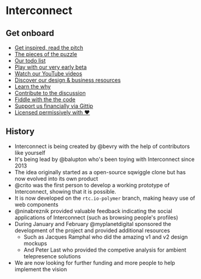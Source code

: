 # Interconnect

## Get onboard

- [Get inspired, read the pitch](https://docs.google.com/document/d/17VwfUoiK8Ew3Ej3chOynZMM1s88xbMzQYnAVaJmUwrY/edit?usp=sharing)
- [The pieces of the puzzle](http://www.gliffy.com/go/publish/image/5639405/L.png)
- [Our todo list](https://workflowy.com/shared/71af366a-5f95-5fce-dea3-9240a0f4b0a2/)
- [Play with our very early beta](http://app.interconnect.io/)
- [Watch our YouTube videos](https://www.youtube.com/playlist?list=PLYVl5EnzwqsTF859kXLwI1E4c6KOFnEJ9)
- [Discover our design & business resources](https://drive.google.com/folderview?id=0B6MqiLy7C3PhNE9ha1FYVjU1d2c&usp=sharing)
- [Learn the why](https://github.com/bevry/interconnect/issues/14)
- [Contribute to the discussion](https://github.com/bevry/interconnect/issues)
- [Fiddle with the the code](https://github.com/bevry/interconnect/branches)
- [Support us financially via Gittip](https://www.gittip.com/Interconnect/)
- [Licensed permissively with ❤](https://github.com/bevry/interconnect/blob/master/LICENSE.md)

## History

- Interconnect is being created by @bevry with the help of contributors like yourself
- It's being lead by @balupton who's been toying with Interconnect since 2013
- The idea originally started as a open-source sqwiggle clone but has now evolved into its own product
- @crito was the first person to develop a working prototype of Interconnect, showing that it is possible.
- It is now developed on the `rtc.io-polymer` branch, making heavy use of web components
- @ninabreznik provided valuable feedback indicating the social applications of Interconnect (such as browsing people's profiles)
- During January and February @myplanetdigital sponsored the development of the project and provided additional resources
  - Such as Jacques Ramphal who did the amazing v1 and v2 design mockups
  - And Peter Last who provided the competive analysis for ambient telepresence solutions
- We are now looking for further funding and more people to help implement the vision
